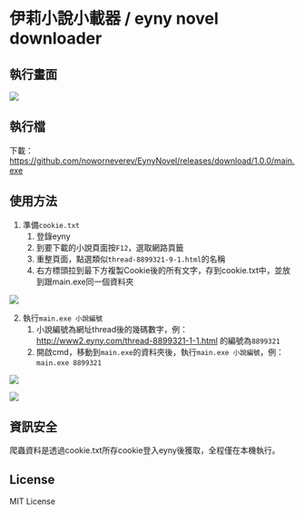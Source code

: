 # 伊莉小說小載器 / eyny novel downloader
## 執行畫面
![](https://imgur.com/XNNDDES.jpg)

## 執行檔

下載：https://github.com/noworneverev/EynyNovel/releases/download/1.0.0/main.exe

## 使用方法
1. 準備<code>cookie.txt</code>
   1. 登錄eyny
   2. 到要下載的小說頁面按<code>F12</code>，選取網路頁籤
   3. 重整頁面，點選類似<code>thread-8899321-9-1.html</code>的名稱
   4. 右方標頭拉到最下方複製Cookie後的所有文字，存到cookie.txt中，並放到跟main.exe同一個資料夾
  
![](https://i.imgur.com/hHa1jtW.jpg)

2. 執行<code>main.exe 小說編號</code>
   1. 小說編號為網址thread後的幾碼數字，例：http://www2.eyny.com/thread-8899321-1-1.html 的編號為<code>8899321</code>
   2. 開啟cmd，移動到<code>main.exe</code>的資料夾後，執行```main.exe 小說編號```，例：```main.exe 8899321```

![](https://imgur.com/EAcH4HP.jpg)

![](https://imgur.com/fPJ3UHB.jpg)


## 資訊安全
爬蟲資料是透過cookie.txt所存cookie登入eyny後獲取，全程僅在本機執行。

## License
MIT License